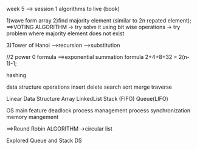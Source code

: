 week 5 --> session 1
algorithms to live (book)

1)wave form array
2)find majority element (similar to 2n repated element);
==>VOTING ALGORITHM
-> try solve it using bit wise operations
-> try problem where majority element does not exist

3)Tower of Hanoi
	-->recursion
	-->substitution
	


//2 power 0 formula	
==>exponential summation formula 
2+4+8+32 = 2(n-1)-1;


hashing

data structure operations
insert
delete
search
sort
merge
traverse


Linear Data Structure
Array
LinkedList
Stack (FIFO)
Queue(LIFO)



OS main feature
deadlock
process management
process synchronization
memory mangement


==>Round Robin ALGORITHM
	->circular list


Explored Queue and Stack DS
